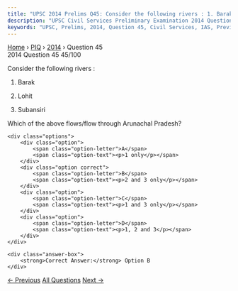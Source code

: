 ```yaml
---
title: "UPSC 2014 Prelims Q45: Consider the following rivers : 1. Barak 2. Lohit 3. Subansi..."
description: "UPSC Civil Services Preliminary Examination 2014 Question 45 with options and answer"
keywords: "UPSC, Prelims, 2014, Question 45, Civil Services, IAS, Previous Year Questions"
---
```


<nav class="breadcrumb">
    <a href="../../">Home</a>
    <span>›</span>
    <a href="../">PIQ</a>
    <span>›</span>
    <a href="./">2014</a>
    <span>›</span>
    <span>Question 45</span>
</nav>

<div class="question-header">
    <div class="question-meta">
        <span class="year-badge">2014</span>
        <span class="question-number">Question 45</span>
        <span class="progress">45/100</span>
    </div>
    <div class="progress-bar">
        <div class="progress-fill" style="width: 45.0%"></div>
    </div>
</div>

<div class="question-content">
    <div class="question-text">
        <p>Consider the following rivers :</p>
<ol>
<li>
<p>Barak</p>
</li>
<li>
<p>Lohit</p>
</li>
<li>
<p>Subansiri</p>
</li>
</ol>
<p>Which of the above flows/flow through Arunachal Pradesh?</p>
    </div>
    
    <div class="options">
        <div class="option">
            <span class="option-letter">A</span>
            <span class="option-text"><p>1 only</p></span>
        </div>
        <div class="option correct">
            <span class="option-letter">B</span>
            <span class="option-text"><p>2 and 3 only</p></span>
        </div>
        <div class="option">
            <span class="option-letter">C</span>
            <span class="option-text"><p>1 and 3 only</p></span>
        </div>
        <div class="option">
            <span class="option-letter">D</span>
            <span class="option-text"><p>1, 2 and 3</p></span>
        </div>
    </div>

    <div class="answer-box">
        <strong>Correct Answer:</strong> Option B
    </div>
</div>

<div class="question-nav">
    <a href="../q044-with-reference-to-the-cultural-history-of-india-th/" class="nav-btn prev">← Previous</a>
    <a href="../" class="nav-btn center">All Questions</a>
    <a href="../q046-consider-the-following-pairs-wetlands-confluence-o/" class="nav-btn next">Next →</a>
</div>
